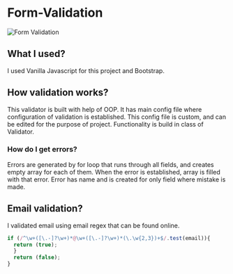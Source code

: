 # Form-Validation

![Form Validation](https://i.imgur.com/KYFpT6J.png)

## What I used?

I used Vanilla Javascript for this project and Bootstrap.

## How validation works?

This validator is built with help of OOP. It has main config file where configuration of validation is established. This config file is custom, and can be edited for the purpose of project. Functionality is build in class of Validator. 

### How do I get errors?

Errors are generated by for loop that runs through all fields, and creates empty array for each of them. When the error is established, array is filled with that error. Error has name and is created for only field where mistake is made.

## Email validation?

I validated email using email regex that can be found online.
```javascript
if (/^\w+([\.-]?\w+)*@\w+([\.-]?\w+)*(\.\w{2,3})+$/.test(email)){
  return (true);
  }
  return (false);
}
```
